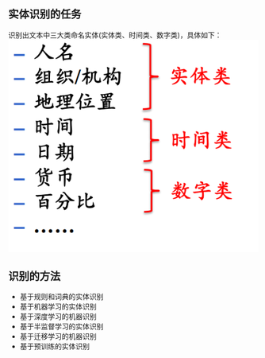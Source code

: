 ## 实体识别的任务 ##
识别出文本中三大类命名实体(实体类、时间类、数字类)，具体如下：  
![](https://raw.githubusercontent.com/BATFOR/MyImg/master/Chapter_A/20191117003913.png)

## 识别的方法 ##
* 基于规则和词典的实体识别
* 基于机器学习的实体识别
* 基于深度学习的机器识别
* 基于半监督学习的实体识别
* 基于迁移学习的机器识别
* 基于预训练的实体识别


